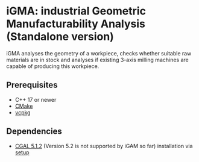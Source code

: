 # iGMA: industrial Geometric Manufacturability Analysis (Standalone version)
iGMA analyses the geometry of a workpiece, checks whether suitable raw materials are in stock and analyses if existing 3-axis milling machines are capable of producing this workpiece.

## Prerequisites
- C++ 17 or newer
- [CMake](https://cmake.org/download/)
- [vcpkg](https://github.com/microsoft/vcpkg)
## Dependencies

- [CGAL 5.1.2](https://github.com/CGAL/cgal/releases/tag/v5.1.2) (Version 5.2 is not supported by iGAM so far)
 installation via [setup](https://github.com/CGAL/cgal/releases/download/v5.1.2/CGAL-5.1.2-Setup.exe)
